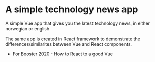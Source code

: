 # A simple technology news app
 A simple Vue app that gives you the latest technology news, in either norwegian or english
 
 The same app is created in React framework to demonstrate the differences/similarites between Vue and React components.
 - For Booster 2020 - How to React to a good Vue

 
